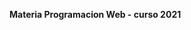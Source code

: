 <b> Materia Programacion Web  -  curso 2021 </b>


<!-- npm start -->
<!-- npm run tailwind:watch -->
<!-- npm run uglify -->

<!-- to do: 
HACER
- terminar actividad ingreso de datos y consulta / preguntar si va
- usar typescript
- AJAX
- pedir y guardar datos a usuario

PREGUNTAS

 1. preguntar como cerrar modal haciendo clic afuera
 2. hay que volver a generar el min.js? como era? 
 3. optimizar estilso minimifcar, que mas corrijo? ya lo habia hecho... -->
